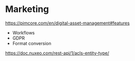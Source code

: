 # Marketing

https://pimcore.com/en/digital-asset-management#features

* Workflows
* GDPR
* Format conversion

https://doc.nuxeo.com/rest-api/1/acls-entity-type/